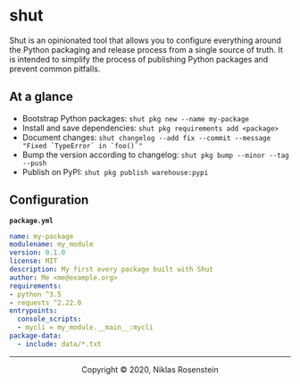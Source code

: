# shut

Shut is an opinionated tool that allows you to configure everything around the Python
packaging and release process from a single source of truth. It is intended to simplify
the process of publishing Python packages and prevent common pitfalls.

## At a glance

* Bootstrap Python packages: `shut pkg new --name my-package`
* Install and save dependencies: `shut pkg requirements add <package>`
* Document changes: ``shut changelog --add fix --commit --message "Fixed `TypeError` in `foo()`"``
* Bump the version according to changelog: `shut pkg bump --minor --tag --push`
* Publish on PyPI: `shut pkg publish warehouse:pypi`

## Configuration

**`package.yml`**

```yml
name: my-package
modulename: my_module
version: 0.1.0
license: MIT
description: My first every package built with Shut
author: Me <me@example.org>
requirements:
- python ^3.5
- requests ^2.22.0
entrypoints:
  console_scripts:
  - mycli = my_module.__main__:mycli
package-data:
  - include: data/*.txt
```

---

<p align="center">Copyright &copy; 2020, Niklas Rosenstein</p>
